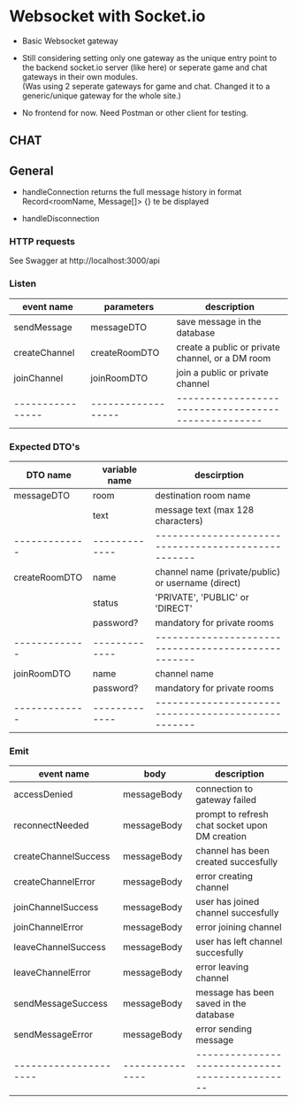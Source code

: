 # Websocket with Socket.io

- Basic Websocket gateway

- Still considering setting only one gateway as the unique entry point to the backend socket.io server (like here) or seperate game and chat gateways in their own modules.  
  (Was using 2 seperate gateways for game and chat. Changed it to a generic/unique gateway for the whole site.)

- No frontend for now. Need Postman or other client for testing.

## CHAT

## General

- handleConnection
	returns the full message history in format Record<roomName, Message[]> {} te be displayed

- handleDisconnection


### HTTP requests

See Swagger at http://localhost:3000/api


### Listen

| event name       | parameters  				| description        																	|
| ---------------- | ------------------ | --------------------------------------------------- |
|	sendMessage			 |	messageDTO				| save message in the database												|
| createChannel		 |	createRoomDTO			| create a public or private channel, or a DM room	  |
|	joinChannel			 |	joinRoomDTO				|	join a public or private channel										|
| ---------------- | ------------------ | --------------------------------------------------- |



### Expected DTO's

| DTO name 			| variable name | descirption  																				|
| ------------- |	-------------	| --------------------------------------------------- |
|	messageDTO		| room					|	destination room name																|
|								| text					|	message text (max 128 characters)										|
| ------------- |	-------------	| --------------------------------------------------- |
|	createRoomDTO	| name					|	channel name (private/public) or username	(direct)	|
| 							|	status				|	'PRIVATE', 'PUBLIC' or 'DIRECT'						  				|
|								| password?			|	mandatory for private rooms													|
| ------------- |	-------------	| --------------------------------------------------- |
|	joinRoomDTO		| name					|	channel name 																				|
| 							|	password?			|	mandatory for private rooms								  				|
| ------------- |	-------------	| --------------------------------------------------- |



### Emit

| event name       			| body            | description 																		|
| --------------------- | ---------------	| ----------------------------------------------- |
| accessDenied		 			| messageBody			| connection to gateway failed										|
| reconnectNeeded  			| messageBody		  | prompt to refresh chat socket upon DM creation	|
| createChannelSuccess	| messageBody			|	channel has been created succesfully						|
| createChannelError		| messageBody			|	error creating channel													|
| joinChannelSuccess		| messageBody			|	user has joined channel succesfully							|
| joinChannelError			| messageBody			|	error joining channel														|
| leaveChannelSuccess		| messageBody			|	user has left channel succesfully								|
| leaveChannelError			| messageBody			|	error leaving channel														|
| sendMessageSuccess		| messageBody			|	message has been saved in the database					|
| sendMessageError			| messageBody			|	error sending message														|
| --------------------- | ---------------	| ----------------------------------------------- |

